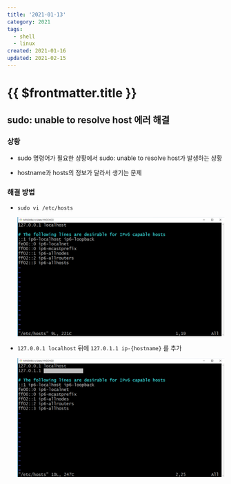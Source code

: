 ```yaml
---
title: '2021-01-13'
category: 2021
tags:
  - shell
  - linux
created: 2021-01-16
updated: 2021-02-15
---
```


# {{ $frontmatter.title }}

## sudo: unable to resolve host 에러 해결

### 상황

- sudo 명령어가 필요한 상황에서 sudo: unable to resolve host가 발생하는 상황

- hostname과 hosts의 정보가 달라서 생기는 문제

### 해결 방법

- `sudo vi /etc/hosts`

  ![2021-01-16-image-0](./images/2021-01-16-image-0.png)

- `127.0.0.1 localhost` 뒤에 `127.0.1.1 ip-{hostname}` 를 추가

  ![2021-01-16-image-1](./images/2021-01-16-image-1.png)
